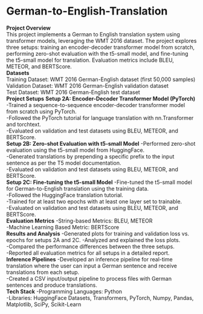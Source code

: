 # German-to-English-Translation
**Project Overview**
<br />
This project implements a German to English translation system using transformer models, leveraging the WMT 2016 dataset. The project explores three setups: training an encoder-decoder transformer model from scratch, performing zero-shot evaluation with the t5-small model, and fine-tuning the t5-small model for translation. Evaluation metrics include BLEU, METEOR, and BERTScore.
<br />
**Datasets**
<br />
Training Dataset: WMT 2016 German-English dataset (first 50,000 samples)
<br />
Validation Dataset: WMT 2016 German-English validation dataset
<br />
Test Dataset: WMT 2016 German-English test dataset
<br />
**Project Setups**
**Setup 2A: Encoder-Decoder Transformer Model (PyTorch)**
-Trained a sequence-to-sequence encoder-decoder transformer model from scratch using PyTorch.
<br />
-Followed the PyTorch tutorial for language translation with nn.Transformer and torchtext.<br />
-Evaluated on validation and test datasets using BLEU, METEOR, and BERTScore.<br />
**Setup 2B: Zero-shot Evaluation with t5-small Model**
-Performed zero-shot evaluation using the t5-small model from HuggingFace.<br />
-Generated translations by prepending a specific prefix to the input sentence as per the T5 model documentation.<br />
-Evaluated on validation and test datasets using BLEU, METEOR, and BERTScore.<br />
**Setup 2C: Fine-tuning the t5-small Model**
-Fine-tuned the t5-small model for German-to-English translation using the training data.<br />
-Followed the HuggingFace translation tutorial.<br />
-Trained for at least two epochs with at least one layer set to trainable.<br />
-Evaluated on validation and test datasets using BLEU, METEOR, and BERTScore.<br />
**Evaluation Metrics**
-String-based Metrics: BLEU, METEOR<br />
-Machine Learning Based Metric: BERTScore<br />
**Results and Analysis**
-Generated plots for training and validation loss vs. epochs for setups 2A and 2C.
-Analyzed and explained the loss plots.<br />
-Compared the performance differences between the three setups.<br />
-Reported all evaluation metrics for all setups in a detailed report.<br />
**Inference Pipelines**
-Developed an inference pipeline for real-time translation where the user can input a German sentence and receive translations from each setup.<br />
-Created a CSV input/output pipeline to process files with German sentences and produce translations.<br />
**Tech Stack**
-Programming Languages: Python<br />
-Libraries: HuggingFace Datasets, Transformers, PyTorch, Numpy, Pandas, Matplotlib, SciPy, Scikit-Learn<br />
